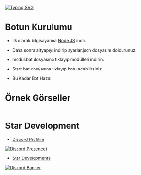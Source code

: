 [![Typing SVG](https://readme-typing-svg.herokuapp.com?font=Delicious+Handrawn&size=60&pause=1000&color=05ebf7&repeat=false&width=800&height=100&lines=V14+Özel+Oda)](#)


 # Botun Kurulumu


- İlk olarak bilgisayarına [Node JS](https://nodejs.org/en/) indir.

- Daha sonra altyapıyı indirip ayarlar.json dosyasını doldurunuz.
- modül.bat dosyasına tıklayıp modülleri indirin.
- Start.bat dosyasına tıklayıp botu acabilirsiniz.
- Bu Kadar Bot Hazır.


 # Örnek Görseller

<img  src="">


# Star Development

- [Discord Profilim](https://discord.com/users/1143638421257072661)

 [![Discord Presence](https://lanyard-profile-readme.vercel.app/api/1143638421257072661?hideDiscrim=true))](https://discord.com/users/1143638421257072661)

- [Star Developments](https://discord.gg/ez8kSfyCa7)

[![Discord Banner](https://api.weblutions.com/discord/invite/y6TR3he9/)](https://discord.gg/y6TR3he9)



  
